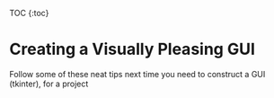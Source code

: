 TOC
{:toc}

# Creating a Visually Pleasing GUI

Follow some of these neat tips next time you need to construct a GUI (tkinter), for a project

